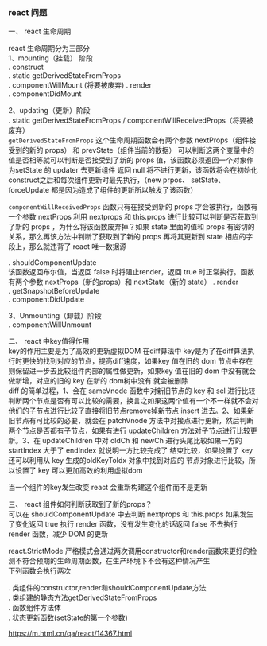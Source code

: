 ### react 问题

一、 react 生命周期  

react 生命周期分为三部分  
1、mounting（挂载） 阶段  
. construct  
. static getDerivedStateFromProps  
. componentWillMount (将要被废弃)
. render  
. componentDidMount  

2、updating（更新）阶段  
. static getDerivedStateFromProps / componentWillReceivedProps（将要被废弃）  
``` getDerivedStateFromProps ``` 这个生命周期函数会有两个参数 nextProps（组件接受到的新的 props） 和 prevState（组件当前的数据） 可以判断这两个变量中的值是否相等就可以判断是否接受到了新的 props 值，该函数必须返回一个对象作为setState 的 updater 去更新组件 返回 null 将不进行更新，该函数将会在初始化construct之后和每次组件更新时最先执行，（new prpos、 setState、 forceUpdate 都是因为造成了组件的更新所以触发了该函数）

``` componentWillReceivedProps ``` 函数只有在接受到新的 props 才会被执行，函数有一个参数 nextProps 利用 nextprops 和 this.props 进行比较可以判断是否获取到了新的 props ，为什么将该函数废弃掉？如果 state 里面的值和 props 有密切的关系，那么再该方法中判断了获取到了新的 props 再将其更新到 state 相应的字段上，那么就违背了 react 唯一数据源

. shouldComponentUpdate  
该函数返回布尔值，当返回 false 时将阻止render，返回 true 时正常执行。函数有两个参数 nextProps（新的props）和 nextState（新的 state）
. render  
. getSnapshotBeforeUpdate  
. componentDidUpdate  

3、Unmounting（卸载）阶段  
. componentWillUnmount  

二、 react 中key值得作用  
key的作用主要是为了高效的更新虚拟DOM
在diff算法中 key是为了在diff算法执行时更快的找到对应的节点，提高diff速度，如果key 值在旧的 dom 节点中存在则保留进一步去比较组件内部的属性做更新，如果key 值在旧的 dom 中没有就会做新增，对应的旧的 key 在新的 dom树中没有 就会被删除  
diff 的简单过程，1、会在 sameVnode 函数中对新旧节点的 key 和 sel 进行比较判断两个节点是否有可以比较的需要，换言之如果这两个值有一个不一样就不会对他们的子节点进行比较了直接将旧节点remove掉新节点 insert 进去。2、如果新旧节点有可比较的必要，就会在 patchVnode 方法中对接点进行更新，然后判断两个节点是否都有子节点，如果有进行 updateChildren 方法对子节点进行比较更新。3、在 updateChildren 中对 oldCh 和 newCh 进行头尾比较如果一方的startIndex 大于了 endIndex 就说明一方比较完成了 结束比较，如果设置了 key 还可以利用从 key 生成的oldKeyToIdx 对象中找到对应的 节点对象进行比较，所以设置了 key 可以更加高效的利用虚拟dom  

当一个组件的key发生改变 react 会重新构建这个组件而不是更新

三、 react 组件如何判断获取到了新的props？  
可以在 shouldComponentUpdate 中去判断 nextprops 和 this.props 如果发生了变化返回 true 执行 render 函数，没有发生变化的话返回 false 不去执行 render 函数，减少 DOM 的更新


react.StrictMode 严格模式会通过两次调用constructor和render函数来更好的检测不符合预期的生命周期函数，在生产环境下不会有这种情况产生  
下列函数会执行两次  

. 类组件的constructor,render和shouldComponentUpdate方法  
. 类组建的静态方法getDerivedStateFromProps  
. 函数组件方法体  
. 状态更新函数(setState的第一个参数)  

https://m.html.cn/qa/react/14367.html